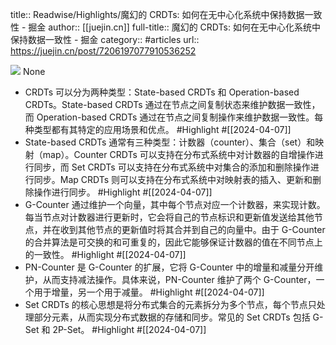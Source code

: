 title:: Readwise/Highlights/魔幻的 CRDTs: 如何在无中心化系统中保持数据一致性 - 掘金
author:: [[juejin.cn]]
full-title:: 魔幻的 CRDTs: 如何在无中心化系统中保持数据一致性 - 掘金
category:: #articles
url:: https://juejin.cn/post/7206197077910536252

![](https://readwise-assets.s3.amazonaws.com/static/images/article3.5c705a01b476.png)
None
- CRDTs 可以分为两种类型：State-based CRDTs 和 Operation-based CRDTs。State-based CRDTs 通过在节点之间复制状态来维护数据一致性，而 Operation-based CRDTs 通过在节点之间复制操作来维护数据一致性。每种类型都有其特定的应用场景和优点。 #Highlight #[[2024-04-07]]
- State-based CRDTs 通常有三种类型：计数器（counter）、集合（set）和映射（map）。Counter CRDTs 可以支持在分布式系统中对计数器的自增操作进行同步，而 Set CRDTs 可以支持在分布式系统中对集合的添加和删除操作进行同步。Map CRDTs 则可以支持在分布式系统中对映射表的插入、更新和删除操作进行同步。 #Highlight #[[2024-04-07]]
- G-Counter 通过维护一个向量，其中每个节点对应一个计数器，来实现计数。每当节点对计数器进行更新时，它会将自己的节点标识和更新值发送给其他节点，并在收到其他节点的更新值时将其合并到自己的向量中。由于 G-Counter 的合并算法是可交换的和可重复的，因此它能够保证计数器的值在不同节点上的一致性。 #Highlight #[[2024-04-07]]
- PN-Counter 是 G-Counter 的扩展，它将 G-Counter 中的增量和减量分开维护，从而支持减法操作。具体来说，PN-Counter 维护了两个 G-Counter，一个用于增量，另一个用于减量。 #Highlight #[[2024-04-07]]
- Set CRDTs 的核心思想是将分布式集合的元素拆分为多个节点，每个节点只处理部分元素，从而实现分布式数据的存储和同步。常见的 Set CRDTs 包括 G-Set 和 2P-Set。 #Highlight #[[2024-04-07]]